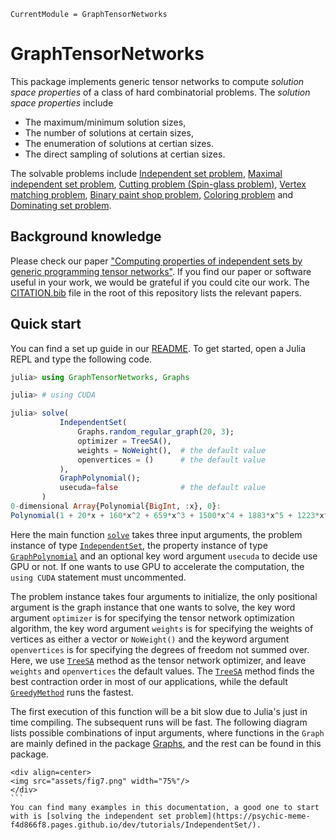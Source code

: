 ```@meta
CurrentModule = GraphTensorNetworks
```

# GraphTensorNetworks

This package implements generic tensor networks to compute *solution space properties* of a class of hard combinatorial problems.
The *solution space properties* include
* The maximum/minimum solution sizes,
* The number of solutions at certain sizes,
* The enumeration of solutions at certian sizes.
* The direct sampling of solutions at certian sizes.

The solvable problems include [Independent set problem](@ref), [Maximal independent set problem](@ref), [Cutting problem (Spin-glass problem)](@ref), [Vertex matching problem](@ref), [Binary paint shop problem](@ref), [Coloring problem](@ref) and [Dominating set problem](@ref).

## Background knowledge

Please check our paper ["Computing properties of independent sets by generic programming tensor networks"]().
If you find our paper or software useful in your work, we would be grateful if you could cite our work. The [CITATION.bib](https://github.com/QuEraComputing/GraphTensorNetworks.jl/blob/master/CITATION.bib) file in the root of this repository lists the relevant papers.

## Quick start

You can find a set up guide in our [README](https://github.com/QuEraComputing/GraphTensorNetworks.jl).
To get started, open a Julia REPL and type the following code.

```julia
julia> using GraphTensorNetworks, Graphs

julia> # using CUDA

julia> solve(
           IndependentSet(
               Graphs.random_regular_graph(20, 3);
               optimizer = TreeSA(),
               weights = NoWeight(),  # the default value
               openvertices = ()      # the default value
           ),
           GraphPolynomial();
           usecuda=false              # the default value
       )
0-dimensional Array{Polynomial{BigInt, :x}, 0}:
Polynomial(1 + 20*x + 160*x^2 + 659*x^3 + 1500*x^4 + 1883*x^5 + 1223*x^6 + 347*x^7 + 25*x^8)
```

Here the main function [`solve`](@ref) takes three input arguments, the problem instance of type [`IndependentSet`](@ref), the property instance of type [`GraphPolynomial`](@ref) and an optional key word argument `usecuda` to decide use GPU or not.
If one wants to use GPU to accelerate the computation, the `using CUDA` statement must uncommented.

The problem instance takes four arguments to initialize, the only positional argument is the graph instance that one wants to solve, the key word argument `optimizer` is for specifying the tensor network optimization algorithm, the key word argument `weights` is for specifying the weights of vertices as either a vector or `NoWeight()` and the keyword argument `openvertices` is for specifying the degrees of freedom not summed over.
Here, we use [`TreeSA`](@ref) method as the tensor network optimizer, and leave `weights` and `openvertices` the default values.
The [`TreeSA`](@ref) method finds the best contraction order in most of our applications, while the default [`GreedyMethod`](@ref) runs the fastest.

The first execution of this function will be a bit slow due to Julia's just in time compiling.
The subsequent runs will be fast.
The following diagram lists possible combinations of input arguments, where functions in the `Graph` are mainly defined in the package [Graphs](https://github.com/JuliaGraphs/Graphs.jl), and the rest can be found in this package.
```@raw html
<div align=center>
<img src="assets/fig7.png" width="75%"/>
</div>
```⠀
You can find many examples in this documentation, a good one to start with is [solving the independent set problem](https://psychic-meme-f4d866f8.pages.github.io/dev/tutorials/IndependentSet/).

